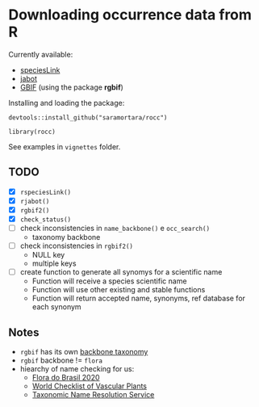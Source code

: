 # Downloading occurrence data from R

Currently available:

- [speciesLink](http://www.splink.org.br/)
- [jabot](http://jabot.jbrj.gov.br/v3/consulta.php)
- [GBIF](https://www.gbif.org/) (using the package **rgbif**)

Installing and loading the package:

`devtools::install_github("saramortara/rocc")`

```{r setup}
library(rocc)
```

See examples in `vignettes` folder. 

## TODO

- [x] `rspeciesLink()`
- [x] `rjabot()`
- [x] `rgbif2()`
- [X] `check_status()`
- [ ] check inconsistencies in `name_backbone()` e `occ_search()`
  - taxonomy backbone
- [ ] check inconsistencies in `rgbif2()`
  - NULL key
  - multiple keys
- [ ] create function to generate all synomys for a scientific name
  - Function will receive a species scientific name
  - Function will use other existing and stable functions
  - Function will return accepted name, synonyms, ref database for each synonym

## Notes

- `rgbif` has its own [backbone taxonomy](https://www.gbif.org/dataset/d7dddbf4-2cf0-4f39-9b2a-bb099caae36c)
- `rgbif` backbone != `flora`
- hiearchy of name checking for us:
  - [Flora do Brasil 2020](http://floradobrasil.jbrj.gov.br/reflora/listaBrasil/ConsultaPublicaUC/ResultadoDaConsultaNovaConsulta.do#CondicaoTaxonCP)
  - [World Checklist of Vascular Plants](https://wcvp.science.kew.org/)
  - [Taxonomic Name Resolution Service](http://tnrs.iplantcollaborative.org/)

